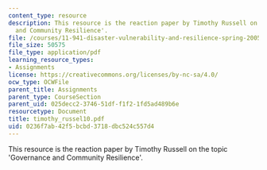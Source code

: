 ```yaml
---
content_type: resource
description: This resource is the reaction paper by Timothy Russell on the topic 'Governance
  and Community Resilience'.
file: /courses/11-941-disaster-vulnerability-and-resilience-spring-2005/0236f7ab42f5bcbd3718dbc524c557d4_timothy_russel10.pdf
file_size: 50575
file_type: application/pdf
learning_resource_types:
- Assignments
license: https://creativecommons.org/licenses/by-nc-sa/4.0/
ocw_type: OCWFile
parent_title: Assignments
parent_type: CourseSection
parent_uid: 025decc2-3746-51df-f1f2-1fd5ad489b6e
resourcetype: Document
title: timothy_russel10.pdf
uid: 0236f7ab-42f5-bcbd-3718-dbc524c557d4
---
```

This resource is the reaction paper by Timothy Russell on the topic 'Governance and Community Resilience'.